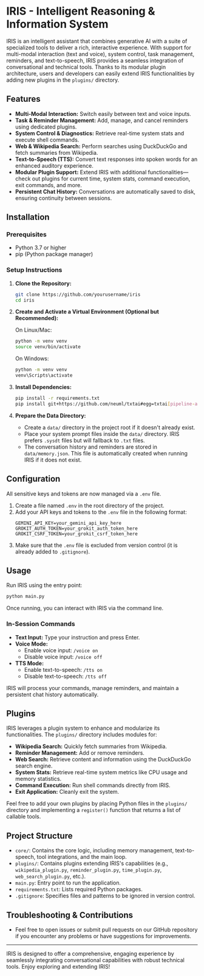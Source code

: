 # IRIS - Intelligent Reasoning & Information System

IRIS is an intelligent assistant that combines generative AI with a suite of specialized tools to deliver a rich, interactive experience. With support for multi-modal interaction (text and voice), system control, task management, reminders, and text-to-speech, IRIS provides a seamless integration of conversational and technical tools. Thanks to its modular plugin architecture, users and developers can easily extend IRIS functionalities by adding new plugins in the `plugins/` directory.

## Features

- **Multi-Modal Interaction:** Switch easily between text and voice inputs.
- **Task & Reminder Management:** Add, manage, and cancel reminders using dedicated plugins.
- **System Control & Diagnostics:** Retrieve real-time system stats and execute shell commands.
- **Web & Wikipedia Search:** Perform searches using DuckDuckGo and fetch summaries from Wikipedia.
- **Text-to-Speech (TTS):** Convert text responses into spoken words for an enhanced auditory experience.
- **Modular Plugin Support:** Extend IRIS with additional functionalities—check out plugins for current time, system stats, command execution, exit commands, and more.
- **Persistent Chat History:** Conversations are automatically saved to disk, ensuring continuity between sessions.

## Installation

### Prerequisites

- Python 3.7 or higher
- pip (Python package manager)

### Setup Instructions

1. **Clone the Repository:**

   ```bash
   git clone https://github.com/yourusername/iris
   cd iris
   ```

2. **Create and Activate a Virtual Environment (Optional but Recommended):**

   On Linux/Mac:
   ```bash
   python -m venv venv
   source venv/bin/activate
   ```

   On Windows:
   ```bash
   python -m venv venv
   venv\Scripts\activate
   ```

3. **Install Dependencies:**

   ```bash
   pip install -r requirements.txt
   pip install git+https://github.com/neuml/txtai#egg=txtai[pipeline-audio,pipeline-data] onnxruntime-gpu librosa
   ```

4. **Prepare the Data Directory:**

   - Create a `data/` directory in the project root if it doesn't already exist.
   - Place your system prompt files inside the `data/` directory. IRIS prefers `.sysdt` files but will fallback to `.txt` files.
   - The conversation history and reminders are stored in `data/memory.json`. This file is automatically created when running IRIS if it does not exist.

## Configuration

All sensitive keys and tokens are now managed via a `.env` file.

1. Create a file named `.env` in the root directory of the project.
2. Add your API keys and tokens to the `.env` file in the following format:
   ```env
   GEMINI_API_KEY=your_gemini_api_key_here
   GROKIT_AUTH_TOKEN=your_grokit_auth_token_here
   GROKIT_CSRF_TOKEN=your_grokit_csrf_token_here
   ```
3. Make sure that the `.env` file is excluded from version control (it is already added to `.gitignore`).

## Usage

Run IRIS using the entry point:

```bash
python main.py
```

Once running, you can interact with IRIS via the command line.

### In-Session Commands

- **Text Input:** Type your instruction and press Enter.
- **Voice Mode:**  
  - Enable voice input: `/voice on`
  - Disable voice input: `/voice off`
- **TTS Mode:**  
  - Enable text-to-speech: `/tts on`
  - Disable text-to-speech: `/tts off`

IRIS will process your commands, manage reminders, and maintain a persistent chat history automatically.

## Plugins

IRIS leverages a plugin system to enhance and modularize its functionalities. The `plugins/` directory includes modules for:

- **Wikipedia Search:** Quickly fetch summaries from Wikipedia.
- **Reminder Management:** Add or remove reminders.
- **Web Search:** Retrieve content and information using the DuckDuckGo search engine.
- **System Stats:** Retrieve real-time system metrics like CPU usage and memory statistics.
- **Command Execution:** Run shell commands directly from IRIS.
- **Exit Application:** Cleanly exit the system.

Feel free to add your own plugins by placing Python files in the `plugins/` directory and implementing a `register()` function that returns a list of callable tools.


## Project Structure

- `core/`: Contains the core logic, including memory management, text-to-speech, tool integrations, and the main loop.
- `plugins/`: Contains plugins extending IRIS's capabilities (e.g., `wikipedia_plugin.py`, `reminder_plugin.py`, `time_plugin.py`, `web_search_plugin.py`, etc.).
- `main.py`: Entry point to run the application.
- `requirements.txt`: Lists required Python packages.
- `.gitignore`: Specifies files and patterns to be ignored in version control.

## Troubleshooting & Contributions

- Feel free to open issues or submit pull requests on our GitHub repository if you encounter any problems or have suggestions for improvements.

---

IRIS is designed to offer a comprehensive, engaging experience by seamlessly integrating conversational capabilities with robust technical tools. Enjoy exploring and extending IRIS!
